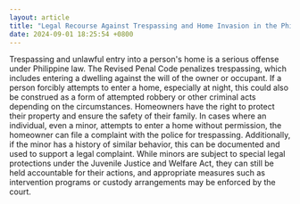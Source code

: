 ```yaml
---
layout: article
title: "Legal Recourse Against Trespassing and Home Invasion in the Philippines"
date: 2024-09-01 18:25:54 +0800
---
```


<p>Trespassing and unlawful entry into a person's home is a serious offense under Philippine law. The Revised Penal Code penalizes trespassing, which includes entering a dwelling against the will of the owner or occupant. If a person forcibly attempts to enter a home, especially at night, this could also be construed as a form of attempted robbery or other criminal acts depending on the circumstances. Homeowners have the right to protect their property and ensure the safety of their family. In cases where an individual, even a minor, attempts to enter a home without permission, the homeowner can file a complaint with the police for trespassing. Additionally, if the minor has a history of similar behavior, this can be documented and used to support a legal complaint. While minors are subject to special legal protections under the Juvenile Justice and Welfare Act, they can still be held accountable for their actions, and appropriate measures such as intervention programs or custody arrangements may be enforced by the court.</p>